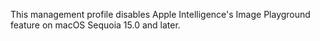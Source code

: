 This management profile disables Apple Intelligence's Image Playground feature on macOS Sequoia 15.0 and later.